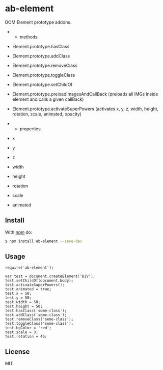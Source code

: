 # ab-element

DOM Element prototype addons.

- - methods
- Element.prototype.hasClass
- Element.prototype.addClass
- Element.prototype.removeClass
- Element.prototype.toggleClass
- Element.prototype.setChildOf
- Element.prototype.preloadImagesAndCallBack (preloads all IMGs inside element and calls a given callBack)
- Element.prototype.activateSuperPowers (activates x, y, z, width, height, rotation, scale, animated, opacity)

- - properties
- x
- y
- z
- width
- height
- rotation
- scale
- animated

## Install

With [npm](http://npmjs.org) do:

```bash
$ npm install ab-element --save-dev
```

## Usage
	
	require('ab-element');

	var test = document.createElement('DIV');
	test.setChildOf(document.body);
	test.activateSuperPowers();
	test.animated = true;
	test.x = 50;
	test.y = 50;
	test.width = 50;
	test.height = 50;
	test.hasClass('some-class');
	test.addClass('some-class');
	test.removeClass('some-class');
	test.toggleClass('some-class');
	test.bgColor = 'red';
	test.scale = 3;
	test.rotation = 45;

## License

MIT

